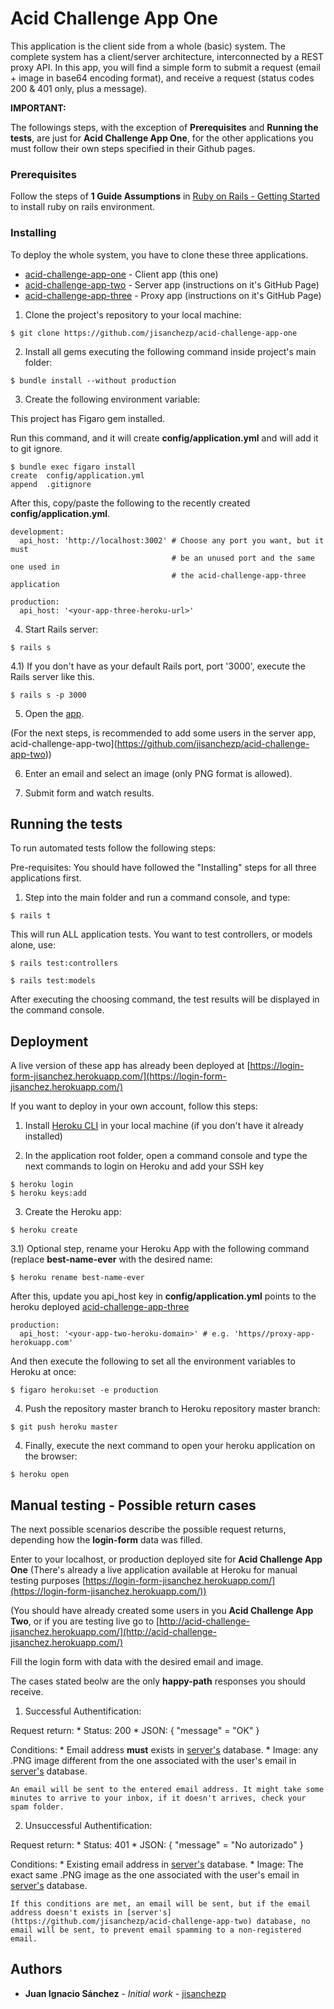 # Acid Challenge App One

This application is the client side from a whole (basic) system. The complete
system has a client/server architecture, interconnected by a REST proxy API.
In this app, you will find a simple form to submit a request (email + image in
base64 encoding format), and receive a request (status codes 200 & 401 only,
plus a message).

**IMPORTANT:**

The followings steps, with the exception of **Prerequisites** and
**Running the tests**, are just for **Acid Challenge App One**, for the other
applications you must follow their own steps specified in their Github pages.

### Prerequisites

Follow the steps of **1 Guide Assumptions** in [Ruby on Rails - Getting Started](http://guides.rubyonrails.org/getting_started.html) to install ruby on rails environment.

### Installing

To deploy the whole system, you have to clone these three applications.

* [acid-challenge-app-one](https://github.com/jisanchezp/acid-challenge-app-one) - Client app (this one)
* [acid-challenge-app-two](https://github.com/jisanchezp/acid-challenge-app-two) - Server app (instructions on it's GitHub Page)
* [acid-challenge-app-three](https://github.com/jisanchezp/acid-challenge-app-three) - Proxy app (instructions on it's GitHub Page)

1) Clone the project's repository to your local machine:

```
$ git clone https://github.com/jisanchezp/acid-challenge-app-one
```

2) Install all gems executing the following command inside project's main folder:

```
$ bundle install --without production
```

3) Create the following environment variable:

This project has Figaro gem installed.

Run this command, and it will create **config/application.yml** and will add it to git ignore.

```
$ bundle exec figaro install
create  config/application.yml
append  .gitignore
```

After this, copy/paste the following to the recently created **config/application.yml**.

```
development:
  api_host: 'http://localhost:3002' # Choose any port you want, but it must
                                    # be an unused port and the same one used in
                                    # the acid-challenge-app-three application

production:
  api_host: '<your-app-three-heroku-url>'
```

4) Start Rails server:

```
$ rails s
```

4.1) If you don't have as your default Rails port, port '3000', execute the
Rails server like this.

```
$ rails s -p 3000
```

5) Open the [app](http://localhost:3000).

(For the next steps, is recommended to add some users in the server app,
acid-challenge-app-two](https://github.com/jisanchezp/acid-challenge-app-two))

6) Enter an email and select an image (only PNG format is allowed).

7) Submit form and watch results.

## Running the tests

To run automated tests follow the following steps:

Pre-requisites: You should have followed the "Installing" steps for all three applications first.

1) Step into the main folder and run a command console, and type:

```
$ rails t
```

This will run ALL application tests. You want to test controllers, or models alone, use:

```
$ rails test:controllers
```

```
$ rails test:models
```

After executing the choosing command, the test results will be displayed in the command console.

## Deployment

A live version of these app has already been deployed at [https://login-form-jisanchez.herokuapp.com/](https://login-form-jisanchez.herokuapp.com/)

If you want to deploy in your own account, follow this steps:

1) Install [Heroku CLI](https://devcenter.heroku.com/articles/heroku-cli) in your local machine (if you don't have it already installed)

2) In the application root folder, open a command console and type the next commands to login on Heroku and add your SSH key

```
$ heroku login
$ heroku keys:add
```

3) Create the Heroku app:

```
$ heroku create
```

3.1) Optional step, rename your Heroku App with the following command (replace **best-name-ever** with the desired name:

```
$ heroku rename best-name-ever
```

After this, update you api_host key in **config/application.yml** points to the heroku deployed [acid-challenge-app-three](https://github.com/jisanchezp/acid-challenge-app-three)

```
production:
  api_host: '<your-app-two-heroku-domain>' # e.g. 'https//proxy-app-herokuapp.com'
```

And then execute the following to set all the environment variables to Heroku at once:

```
$ figaro heroku:set -e production
```

4) Push the repository master branch to Heroku repository master branch:

```
$ git push heroku master
```

4) Finally, execute the next command to open your heroku application on the browser:

```
$ heroku open
```

## Manual testing - Possible return cases

The next possible scenarios describe the possible request returns, depending how the **login-form** data was filled.

Enter to your localhost, or production deployed site for **Acid Challenge App One** (There's already a live application available at Heroku for manual testing purposes [https://login-form-jisanchez.herokuapp.com/](https://login-form-jisanchez.herokuapp.com/))

(You should have already created some users in you **Acid Challenge App Two**, or if you are testing live go to [http://acid-challenge-jisanchez.herokuapp.com/](http://acid-challenge-jisanchez.herokuapp.com/)

Fill the login form with data with the desired email and image.

The cases stated beolw are the only **happy-path** responses you should receive.

1) Successful Authentification:

  Request return:
    * Status: 200
    * JSON: { "message" = "OK" }

  Conditions:
    * Email address **must** exists in [server's](https://github.com/jisanchezp/acid-challenge-app-two) database.
    * Image: any .PNG image different from the one associated with the user's email in [server's](https://github.com/jisanchezp/acid-challenge-app-two) database.

    An email will be sent to the entered email address. It might take some minutes to arrive to your inbox, if it doesn't arrives, check your spam folder.

2) Unsuccessful Authentification:

  Request return:
    * Status: 401
    * JSON: { "message" = "No autorizado" }

  Conditions:
    * Existing email address in [server's](https://github.com/jisanchezp/acid-challenge-app-two) database.
    * Image: The exact same .PNG image as the one associated with the user's email in [server's](https://github.com/jisanchezp/acid-challenge-app-two) database.

    If this conditions are met, an email will be sent, but if the email address doesn't exists in [server's](https://github.com/jisanchezp/acid-challenge-app-two) database, no email will be sent, to prevent email spamming to a non-registered email.

## Authors

* **Juan Ignacio Sánchez** - *Initial work* - [jisanchezp](https://github.com/jisanchezp)
